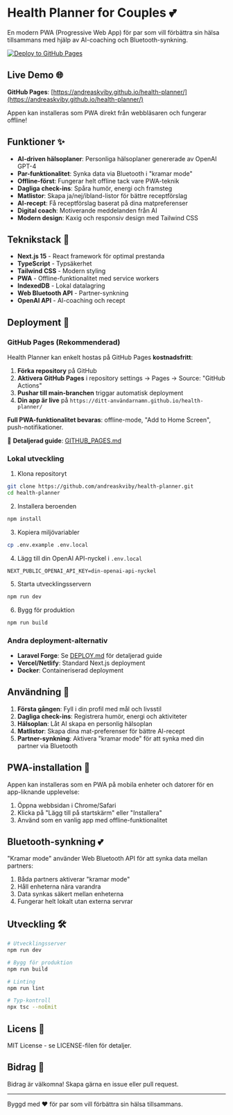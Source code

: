 # Health Planner for Couples 💕

En modern PWA (Progressive Web App) för par som vill förbättra sin hälsa tillsammans med hjälp av AI-coaching och Bluetooth-synkning.

[![Deploy to GitHub Pages](https://github.com/andreaskviby/health-planner/actions/workflows/deploy.yml/badge.svg)](https://github.com/andreaskviby/health-planner/actions/workflows/deploy.yml)

## Live Demo 🌐

**GitHub Pages**: [https://andreaskviby.github.io/health-planner/](https://andreaskviby.github.io/health-planner/)

Appen kan installeras som PWA direkt från webbläsaren och fungerar offline!

## Funktioner ✨

- **AI-driven hälsoplaner**: Personliga hälsoplaner genererade av OpenAI GPT-4
- **Par-funktionalitet**: Synka data via Bluetooth i "kramar mode"
- **Offline-först**: Fungerar helt offline tack vare PWA-teknik
- **Dagliga check-ins**: Spåra humör, energi och framsteg
- **Matlistor**: Skapa ja/nej/ibland-listor för bättre receptförslag
- **AI-recept**: Få receptförslag baserat på dina matpreferenser
- **Digital coach**: Motiverande meddelanden från AI
- **Modern design**: Kaxig och responsiv design med Tailwind CSS

## Teknikstack 🚀

- **Next.js 15** - React framework för optimal prestanda
- **TypeScript** - Typsäkerhet
- **Tailwind CSS** - Modern styling
- **PWA** - Offline-funktionalitet med service workers
- **IndexedDB** - Lokal datalagring
- **Web Bluetooth API** - Partner-synkning
- **OpenAI API** - AI-coaching och recept

## Deployment 🚀

### GitHub Pages (Rekommenderad)

Health Planner kan enkelt hostas på GitHub Pages **kostnadsfritt**:

1. **Förka repository** på GitHub
2. **Aktivera GitHub Pages** i repository settings → Pages → Source: "GitHub Actions"
3. **Pushar till main-branchen** triggar automatisk deployment
4. **Din app är live** på `https://ditt-användarnamn.github.io/health-planner/`

**Full PWA-funktionalitet bevaras**: offline-mode, "Add to Home Screen", push-notifikationer.

📖 **Detaljerad guide**: [GITHUB_PAGES.md](GITHUB_PAGES.md)

### Lokal utveckling

1. Klona repositoryt
```bash
git clone https://github.com/andreaskviby/health-planner.git
cd health-planner
```

2. Installera beroenden
```bash
npm install
```

3. Kopiera miljövariabler
```bash
cp .env.example .env.local
```

4. Lägg till din OpenAI API-nyckel i `.env.local`
```
NEXT_PUBLIC_OPENAI_API_KEY=din-openai-api-nyckel
```

5. Starta utvecklingsservern
```bash
npm run dev
```

6. Bygg för produktion
```bash
npm run build
```

### Andra deployment-alternativ

- **Laravel Forge**: Se [DEPLOY.md](DEPLOY.md) för detaljerad guide
- **Vercel/Netlify**: Standard Next.js deployment
- **Docker**: Containeriserad deployment

## Användning 🎯

1. **Första gången**: Fyll i din profil med mål och livsstil
2. **Dagliga check-ins**: Registrera humör, energi och aktiviteter
3. **Hälsoplan**: Låt AI skapa en personlig hälsoplan
4. **Matlistor**: Skapa dina mat-preferenser för bättre AI-recept
5. **Partner-synkning**: Aktivera "kramar mode" för att synka med din partner via Bluetooth

## PWA-installation 📱

Appen kan installeras som en PWA på mobila enheter och datorer för en app-liknande upplevelse:

1. Öppna webbsidan i Chrome/Safari
2. Klicka på "Lägg till på startskärm" eller "Installera"
3. Använd som en vanlig app med offline-funktionalitet

## Bluetooth-synkning 💕

"Kramar mode" använder Web Bluetooth API för att synka data mellan partners:

1. Båda partners aktiverar "kramar mode"
2. Håll enheterna nära varandra
3. Data synkas säkert mellan enheterna
4. Fungerar helt lokalt utan externa servrar

## Utveckling 🛠️

```bash
# Utvecklingsserver
npm run dev

# Bygg för produktion
npm run build

# Linting
npm run lint

# Typ-kontroll
npx tsc --noEmit
```

## Licens 📄

MIT License - se LICENSE-filen för detaljer.

## Bidrag 🤝

Bidrag är välkomna! Skapa gärna en issue eller pull request.

---

Byggd med ❤️ för par som vill förbättra sin hälsa tillsammans.
